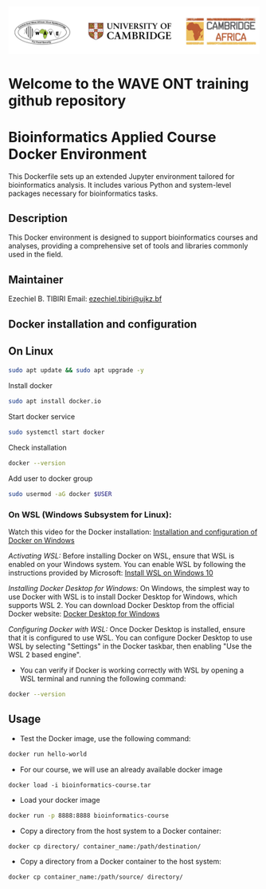 ![](images/logo.png)

# Welcome to the WAVE ONT training github repository

# Bioinformatics Applied Course Docker Environment

This Dockerfile sets up an extended Jupyter environment tailored for bioinformatics analysis. It includes various Python and system-level packages necessary for bioinformatics tasks.

## Description
This Docker environment is designed to support bioinformatics courses and analyses, providing a comprehensive set of tools and libraries commonly used in the field.

## Maintainer
Ezechiel B. TIBIRI
Email: ezechiel.tibiri@ujkz.bf

## Docker installation and configuration
## On Linux 

```bash
sudo apt update && sudo apt upgrade -y
```
Install docker

```bash
sudo apt install docker.io
```
Start docker service

```bash
sudo systemctl start docker
```
Check installation

```bash
docker --version
```
Add user to docker group
```bash
sudo usermod -aG docker $USER
```

### On WSL (Windows Subsystem for Linux):

Watch this video for the Docker installation: [Installation and configuration of Docker on Windows](https://www.youtube.com/watch?v=qApYnUYaDPA)

*Activating WSL:* Before installing Docker on WSL, ensure that WSL is enabled on your Windows system. You can enable WSL by following the instructions provided by Microsoft: [Install WSL on Windows 10](https://learn.microsoft.com/en-us/windows/wsl/install)

*Installing Docker Desktop for Windows:* On Windows, the simplest way to use Docker with WSL is to install Docker Desktop for Windows, which supports WSL 2. You can download Docker Desktop from the official Docker website: [Docker Desktop for Windows](https://docs.docker.com/desktop/install/windows-install/)

*Configuring Docker with WSL:* Once Docker Desktop is installed, ensure that it is configured to use WSL. You can configure Docker Desktop to use WSL by selecting "Settings" in the Docker taskbar, then enabling "Use the WSL 2 based engine".


* You can verify if Docker is working correctly with WSL by opening a WSL terminal and running the following command:

```bash
docker --version
```

## Usage
* Test the Docker image, use the following command:

```bash
docker run hello-world
```
* For our course, we will use an already available docker image
```
docker load -i bioinformatics-course.tar
```
* Load your docker image
```bash
docker run -p 8888:8888 bioinformatics-course
```

* Copy a directory from the host system to a Docker container:

```bash
docker cp directory/ container_name:/path/destination/
```

* Copy a directory from a Docker container to the host system:

```bash
docker cp container_name:/path/source/ directory/
```
